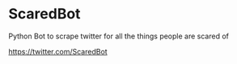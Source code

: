 # ScaredBot
Python Bot to scrape twitter for all the things people are scared of

https://twitter.com/ScaredBot

